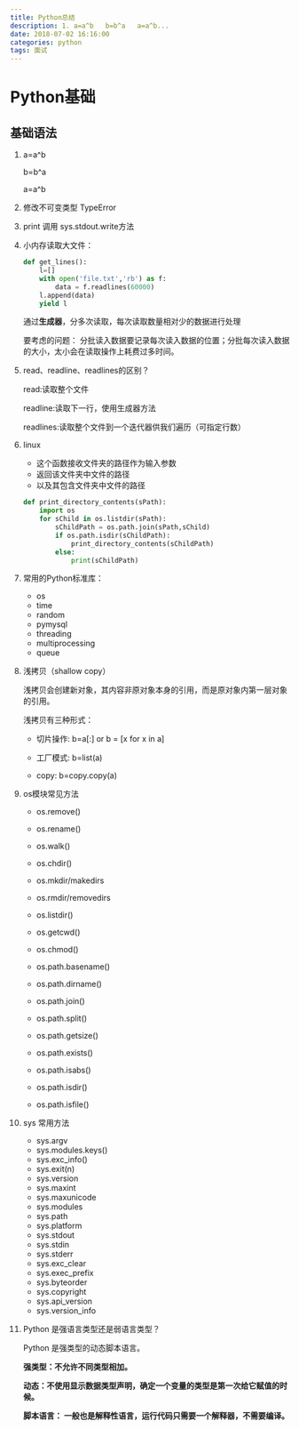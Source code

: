 ```yaml
---
title: Python总结 
description: 1. a=a^b   b=b^a   a=a^b...
date: 2018-07-02 16:16:00
categories: python
tags: 面试
---
```


# Python基础

## 基础语法

1. a=a^b

   b=b^a

   a=a^b

2. 修改不可变类型 TypeError

3. print 调用 sys.stdout.write方法

4. 小内存读取大文件：

   ```python
   def get_lines():
       l=[]
       with open('file.txt','rb') as f:
           data = f.readlines(60000)
       l.append(data)
       yield l
   ```

   通过**生成器**，分多次读取，每次读取数量相对少的数据进行处理

   要考虑的问题： 分批读入数据要记录每次读入数据的位置；分批每次读入数据的大小，太小会在读取操作上耗费过多时间。

5. read、readline、readlines的区别？

   read:读取整个文件

   readline:读取下一行，使用生成器方法

   readlines:读取整个文件到一个迭代器供我们遍历（可指定行数）

6. linux

   - 这个函数接收文件夹的路径作为输入参数
   - 返回该文件夹中文件的路径
   - 以及其包含文件夹中文件的路径

   ```python
   def print_directory_contents(sPath):
       import os
       for sChild in os.listdir(sPath):
           sChildPath = os.path.join(sPath,sChild)
           if os.path.isdir(sChildPath):
               print_directory_contents(sChildPath)
           else:
               print(sChildPath)
   ```

7. 常用的Python标准库：

   - os
   - time
   - random
   - pymysql
   - threading
   - multiprocessing
   - queue

8. 浅拷贝（shallow copy）

   浅拷贝会创建新对象，其内容非原对象本身的引用，而是原对象内第一层对象的引用。

   浅拷贝有三种形式：

   - 切片操作: b=a[:] or b = [x for x in a]

   - 工厂模式: b=list(a)

   - copy: b=copy.copy(a)

     

9. os模块常见方法

   - os.remove()

   - os.rename()

   - os.walk()

   - os.chdir()

   - os.mkdir/makedirs

   - os.rmdir/removedirs

   - os.listdir()

   - os.getcwd()

   - os.chmod()

   - os.path.basename()

   - os.path.dirname()

   - os.path.join()

   - os.path.split()

   - os.path.getsize()

   - os.path.exists()

   - os.path.isabs()

   - os.path.isdir()

   - os.path.isfile()

10. sys 常用方法

    - sys.argv
    - sys.modules.keys()
    - sys.exc_info()
    - sys.exit(n)
    - sys.version
    - sys.maxint
    - sys.maxunicode
    - sys.modules
    - sys.path
    - sys.platform
    - sys.stdout
    - sys.stdin
    - sys.stderr
    - sys.exc_clear
    - sys.exec_prefix
    - sys.byteorder
    - sys.copyright
    - sys.api_version
    - sys.version_info

11. Python 是强语言类型还是弱语言类型？

    Python 是强类型的动态脚本语言。

    **强类型：不允许不同类型相加。**

    **动态：不使用显示数据类型声明，确定一个变量的类型是第一次给它赋值的时候。**

    **脚本语言： 一般也是解释性语言，运行代码只需要一个解释器，不需要编译。**

    